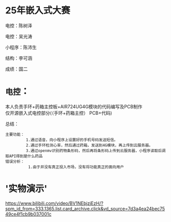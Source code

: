 # 25年嵌入式大赛
  电控：陈树泽
  
  电控：吴光涛
  
  小程序：陈沛生

  结构：李可涵

  成绩：国二
  
`电控`：
===
  本人负责手环+药箱主控板+AIR724UG4G模块的代码编写及PCB制作<br>
  仅开源嵌入式电控部分(（手环+药箱主控） PCB+代码)<br>
  
  总结：<br>

    主要功能：
             1.通过语音，向小程序上设置好的手机号码发送短信。
             2.通过手环检测心率，然后通过药箱，发送到4G模块，再上传到云服务器。
             3.通过openmv识别药物条形码，然后再将条形码上传到云服务器，小程序读取后调取API得到是什么药品
    错误分析：
              1.由于并没有真正投入市场，没有将功能真正的面向用户


'实物演示'<br>
=
https://www.bilibili.com/video/BV1NEbjzjEzH/?spm_id_from=333.1365.list.card_archive.click&vd_source=7d3a4ea24bec7549ce4f1cb9b037001c<br>








 

 

    
           
           
           
  

  

